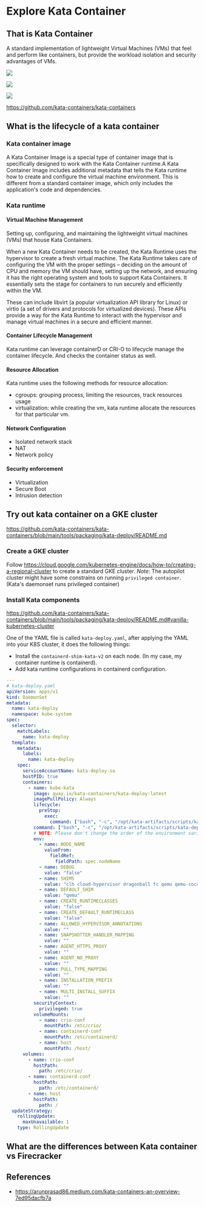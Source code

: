 # Explore Kata Container

## That is Kata Container

A standard implementation of lightweight Virtual Machines (VMs) that feel and
perform like containers, but provide the workload isolation and security
advantages of VMs.

![](resources/kata-container-overview-1.png)

![](resources/kata-container-overview-2.png)

![](resources/kata-container-overview-3.png)

<https://github.com/kata-containers/kata-containers>

## What is the lifecycle of a kata container

### Kata container image

A Kata Container Image is a special type of container image that is specifically
designed to work with the Kata Container runtime.A Kata Container Image includes
additional metadata that tells the Kata runtime how to create and configure the
virtual machine environment. This is different from a standard container image,
which only includes the application's code and dependencies.

### Kata runtime

#### Virtual Machine Management
Setting up, configuring, and maintaining the lightweight virtual machines (VMs)
that house Kata Containers.

When a new Kata Container needs to be created, the Kata Runtime uses the
hypervisor to create a fresh virtual machine. The Kata Runtime takes care of
configuring the VM with the proper settings – deciding on the amount of CPU and
memory the VM should have, setting up the network, and ensuring it has the right
operating system and tools to support Kata Containers. It essentially sets the
stage for containers to run securely and efficiently within the VM.

These can include libvirt (a popular virtualization API library for Linux) or
virtio (a set of drivers and protocols for virtualized devices). These APIs
provide a way for the Kata Runtime to interact with the hypervisor and manage
virtual machines in a secure and efficient manner.

#### Container Lifecycle Management

Kata runtime can leverage containerD or CRI-O to lifecycle manage the container
lifecycle. And checks the container status as well.

#### Resource Allocation

Kata runtime uses the following methods for resource allocation:

* cgroups: grouping process, limiting the resources, track resources usage
* virtualization: while creating the vm, kata runtime allocate the resources for
  that particular vm.

#### Network Configuration

* Isolated network stack
* NAT
* Network policy

#### Security enforcement

* Virtualization
* Secure Boot
* Intrusion detection

## Try out kata container on a GKE cluster

<https://github.com/kata-containers/kata-containers/blob/main/tools/packaging/kata-deploy/README.md>

### Create a GKE cluster

Follow <https://cloud.google.com/kubernetes-engine/docs/how-to/creating-a-regional-cluster>
to create a standard GKE cluster. *Note*: The autopilot cluster might have some
constrains on running `privileged container`. (Kata's daemonset runs privileged
container)

### Install Kata components

<https://github.com/kata-containers/kata-containers/blob/main/tools/packaging/kata-deploy/README.md#vanilla-kubernetes-cluster>

One of the YAML file is called `kata-deploy.yaml`, after applying the YAML into
your K8S cluster, it does the following things:

* Install the `containerd-shim-kata-v2` on each node. (In my case, my container
  runtime is containerd).
* Add kata runtime configurations in containerd configuration.

```yaml
---
# kata-deploy.yaml
apiVersion: apps/v1
kind: DaemonSet
metadata:
  name: kata-deploy
  namespace: kube-system
spec:
  selector:
    matchLabels:
      name: kata-deploy
  template:
    metadata:
      labels:
        name: kata-deploy
    spec:
      serviceAccountName: kata-deploy-sa
      hostPID: true
      containers:
        - name: kube-kata
          image: quay.io/kata-containers/kata-deploy:latest
          imagePullPolicy: Always
          lifecycle:
            preStop:
              exec:
                command: ["bash", "-c", "/opt/kata-artifacts/scripts/kata-deploy.sh cleanup"]
          command: ["bash", "-c", "/opt/kata-artifacts/scripts/kata-deploy.sh install"]
          # NOTE: Please don't change the order of the environment variables below.
          env:
            - name: NODE_NAME
              valueFrom:
                fieldRef:
                  fieldPath: spec.nodeName
            - name: DEBUG
              value: "false"
            - name: SHIMS
              value: "clh cloud-hypervisor dragonball fc qemu qemu-coco-dev qemu-runtime-rs qemu-sev qemu-snp qemu-tdx stratovirt qemu-nvidia-gpu qemu-nvidia-gpu-snp qemu-nvidia-gpu-tdx"
            - name: DEFAULT_SHIM
              value: "qemu"
            - name: CREATE_RUNTIMECLASSES
              value: "false"
            - name: CREATE_DEFAULT_RUNTIMECLASS
              value: "false"
            - name: ALLOWED_HYPERVISOR_ANNOTATIONS
              value: ""
            - name: SNAPSHOTTER_HANDLER_MAPPING
              value: ""
            - name: AGENT_HTTPS_PROXY
              value: ""
            - name: AGENT_NO_PROXY
              value: ""
            - name: PULL_TYPE_MAPPING
              value: ""
            - name: INSTALLATION_PREFIX
              value: ""
            - name: MULTI_INSTALL_SUFFIX
              value: ""
          securityContext:
            privileged: true
          volumeMounts:
            - name: crio-conf
              mountPath: /etc/crio/
            - name: containerd-conf
              mountPath: /etc/containerd/
            - name: host
              mountPath: /host/
      volumes:
        - name: crio-conf
          hostPath:
            path: /etc/crio/
        - name: containerd-conf
          hostPath:
            path: /etc/containerd/
        - name: host
          hostPath:
            path: /
  updateStrategy:
    rollingUpdate:
      maxUnavailable: 1
    type: RollingUpdate
```

## What are the differences between Kata container vs Firecracker

## References

* <https://arunprasad86.medium.com/kata-containers-an-overview-7ed95dacfb7a>


